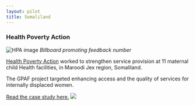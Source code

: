 ```yaml
---
layout: pilot
title: Somaliland
---
```

### Health Poverty Action

![HPA image]({{site.baseurl}}/public/img/Somaliland/hpaboard.jpg)
*Billboard promoting feedback number*

[Health Poverty Action](http://www.healthpovertyaction.org) worked to strengthen service provision at 11 maternal child Health facilities, in Maroodi Jex region, Somaliland.

The GPAF project targeted enhancing access and the quality of services for internally displaced women.  

[Read the case study here.](http://cdn.worldvision.org.uk/files/5114/6056/3577/Somaliland1.pdf)
<img style="margin:auto" src="{{site.baseurl}}/public/img/logos/partner/hpa.jpg">
